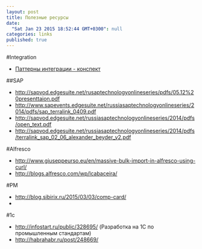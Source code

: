 ```yaml
---
layout: post
title: Полезные ресурсы
date: 
  "Sat Jan 23 2015 18:52:44 GMT+0300": null
categories: links
published: true
---
```


#Integration

- [Паттерны интеграции - конспект](http://0agr.ru/blog/2012/08/08/enterprise-integration-patterns/)

##SAP
- http://sapvod.edgesuite.net/rusaptechnologyonlineseries/pdfs/05.12%20presenttaion.pdf
- http://www.sapevents.edgesuite.net/russiasaptechnologyonlineseries/2014/pdfs/sap_terralink_0409.pdf
- http://sapvod.edgesuite.net/russiasaptechnologyonlineseries/2014/pdfs/open_text.pdf
- http://sapvod.edgesuite.net/russiasaptechnologyonlineseries/2014/pdfs/terralink_sap_02_06_alexander_beyder_v2.pdf

#Alfresco

- http://www.giuseppeurso.eu/en/massive-bulk-import-in-alfresco-using-curl/
- http://blogs.alfresco.com/wp/lcabaceira/


#PM
- http://blog.sibirix.ru/2015/03/03/comp-card/
- 

#1c
- http://infostart.ru/public/328695/ (Разработка на 1С по промышленным стандартам)
- http://habrahabr.ru/post/248669/


